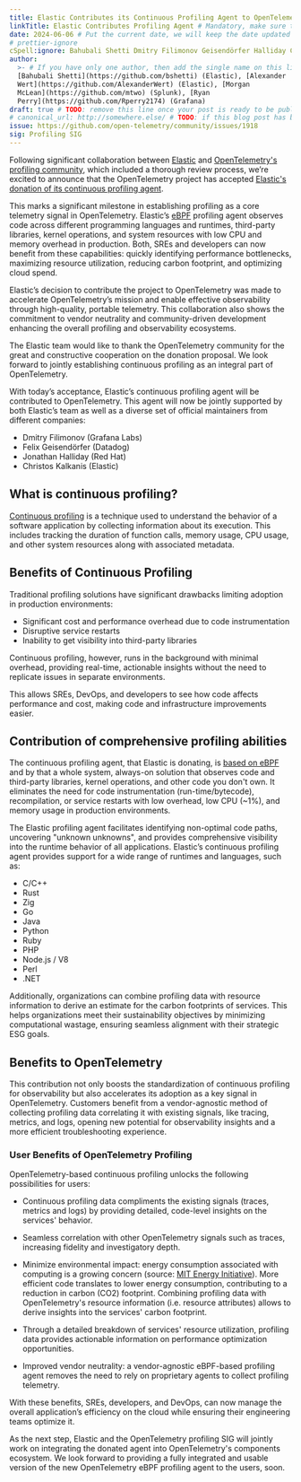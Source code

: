 ```yaml
---
title: Elastic Contributes its Continuous Profiling Agent to OpenTelemetry
linkTitle: Elastic Contributes Profiling Agent # Mandatory, make sure that your short title.
date: 2024-06-06 # Put the current date, we will keep the date updated until your PR is merged
# prettier-ignore
cSpell:ignore: Bahubali Shetti Dmitry Filimonov Geisendörfer Halliday Christos Kalkanis
author:
  >- # If you have only one author, then add the single name on this line in quotes.
  [Bahubali Shetti](https://github.com/bshetti) (Elastic), [Alexander
  Wert](https://github.com/AlexanderWert) (Elastic), [Morgan
  McLean](https://github.com/mtwo) (Splunk), [Ryan
  Perry](https://github.com/Rperry2174) (Grafana)
draft: true # TODO: remove this line once your post is ready to be published
# canonical_url: http://somewhere.else/ # TODO: if this blog post has been posted somewhere else already, uncomment & provide the canonical URL here.
issue: https://github.com/open-telemetry/community/issues/1918
sig: Profiling SIG
---
```


Following significant collaboration between
[Elastic](https://www.elastic.co/observability-labs/blog/elastic-donation-proposal-to-contribute-profiling-agent-to-opentelemetry)
and [OpenTelemetry's profiling community](/blog/2024/profiling/), which included a
thorough review process, we’re excited to announce that the OpenTelemetry
project has accepted
[Elastic's donation of its continuous profiling agent](https://github.com/open-telemetry/community/issues/1918).

This marks a significant milestone in establishing profiling as a core telemetry
signal in OpenTelemetry. Elastic’s [eBPF](https://ebpf.io/) profiling agent
observes code across different programming languages and runtimes, third-party
libraries, kernel operations, and system resources with low CPU and memory
overhead in production. Both, SREs and developers can now benefit from these
capabilities: quickly identifying performance bottlenecks, maximizing resource
utilization, reducing carbon footprint, and optimizing cloud spend.

Elastic’s decision to contribute the project to OpenTelemetry was made to
accelerate OpenTelemetry’s mission and enable effective observability through
high-quality, portable telemetry. This collaboration also shows the commitment
to vendor neutrality and community-driven development enhancing the overall
profiling and observability ecosystems.

The Elastic team would like to thank the OpenTelemetry community for the great
and constructive cooperation on the donation proposal. We look forward to
jointly establishing continuous profiling as an integral part of OpenTelemetry.

With today’s acceptance, Elastic’s continuous profiling agent will be
contributed to OpenTelemetry. This agent will now be jointly supported by both
Elastic’s team as well as a diverse set of official maintainers from different
companies:

- Dmitry Filimonov (Grafana Labs)
- Felix Geisendörfer (Datadog)
- Jonathan Halliday (Red Hat)
- Christos Kalkanis (Elastic)

## What is continuous profiling?

[Continuous profiling](https://www.cncf.io/blog/2022/05/31/what-is-continuous-profiling/)
is a technique used to understand the behavior of a software application by
collecting information about its execution. This includes tracking the duration
of function calls, memory usage, CPU usage, and other system resources along
with associated metadata.

## Benefits of Continuous Profiling

Traditional profiling solutions have significant drawbacks limiting adoption in
production environments:

- Significant cost and performance overhead due to code instrumentation
- Disruptive service restarts
- Inability to get visibility into third-party libraries

Continuous profiling, however, runs in the background with minimal overhead,
providing real-time, actionable insights without the need to replicate issues in
separate environments.

This allows SREs, DevOps, and developers to see how code affects performance and
cost, making code and infrastructure improvements easier.

## Contribution of comprehensive profiling abilities

The continuous profiling agent, that Elastic is donating, is [based on eBPF](https://ebpf.io/) and by that a
whole system, always-on solution that observes code and third-party libraries,
kernel operations, and other code you don't own. It eliminates the need for code
instrumentation (run-time/bytecode), recompilation, or service restarts with low
overhead, low CPU (~1%), and memory usage in production environments.

The Elastic profiling agent facilitates identifying non-optimal code paths,
uncovering "unknown unknowns", and provides comprehensive visibility into the
runtime behavior of all applications. Elastic’s continuous profiling agent
provides support for a wide range of runtimes and languages, such as:

- C/C++
- Rust
- Zig
- Go
- Java
- Python
- Ruby
- PHP
- Node.js / V8
- Perl
- .NET

Additionally, organizations can combine profiling data with resource information
to derive an estimate for the carbon footprints of services. This helps
organizations meet their sustainability objectives by minimizing computational
wastage, ensuring seamless alignment with their strategic ESG goals.

## Benefits to OpenTelemetry

This contribution not only boosts the standardization of continuous profiling
for observability but also accelerates its adoption as a key signal in
OpenTelemetry. Customers benefit from a vendor-agnostic method of collecting
profiling data correlating it with existing signals, like tracing, metrics, and
logs, opening new potential for observability insights and a more efficient
troubleshooting experience.

### User Benefits of OpenTelemetry Profiling

OpenTelemetry-based continuous profiling unlocks the following possibilities for
users:

- Continuous profiling data compliments the existing signals (traces, metrics
  and logs) by providing detailed, code-level insights on the services'
  behavior.

- Seamless correlation with other OpenTelemetry signals such as traces,
  increasing fidelity and investigatory depth.

- Minimize environmental impact: energy consumption associated with computing is
  a growing concern (source:
  [MIT Energy Initiative](https://energy.mit.edu/news/energy-efficient-computing/)).
  More efficient code translates to lower energy consumption, contributing to a
  reduction in carbon (CO2) footprint. Combining profiling data with
  OpenTelemetry's resource information (i.e. resource attributes) allows to
  derive insights into the services' carbon footprint.

- Through a detailed breakdown of services' resource utilization, profiling data
  provides actionable information on performance optimization opportunities.

- Improved vendor neutrality: a vendor-agnostic eBPF-based profiling agent
  removes the need to rely on proprietary agents to collect profiling telemetry.

With these benefits, SREs, developers, and DevOps, can now manage the overall
application’s efficiency on the cloud while ensuring their engineering teams
optimize it.

As the next step, Elastic and the OpenTelemetry profiling SIG will jointly work
on integrating the donated agent into OpenTelemetry's components ecosystem. We
look forward to providing a fully integrated and usable version of the new
OpenTelemetry eBPF profiling agent to the users, soon.
